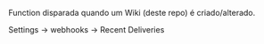 Function disparada quando um Wiki (deste repo) é criado/alterado. 


Settings -> webhooks -> Recent Deliveries
